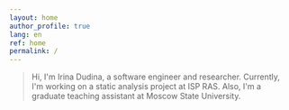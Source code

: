 ```yaml
---
layout: home
author_profile: true
lang: en
ref: home
permalink: /
---
```


>Hi, I'm Irina Dudina, a software engineer and researcher.
>Currently, I'm working on a static analysis project at ISP RAS.
>Also, I'm a graduate teaching assistant at Moscow State University.
